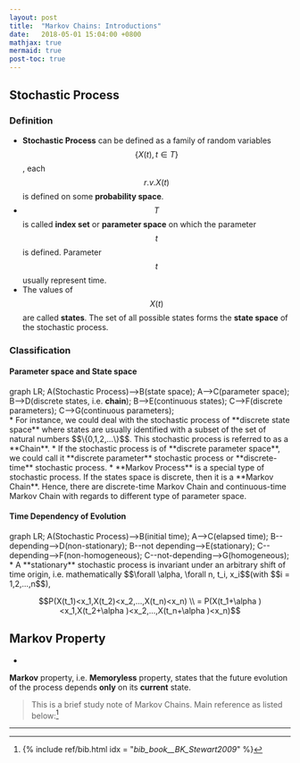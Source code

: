```yaml
---
layout: post
title:  "Markov Chains: Introductions"
date:   2018-05-01 15:04:00 +0800
mathjax: true
mermaid: true
post-toc: true
---
```

## Stochastic Process
### Definition
* **Stochastic Process** can be defined as a family of random variables
$$\{X(t), t\in T\}$$, each $$r.v. X(t)$$ is defined on some **probability space**.
* $$T$$ is called **index set** or **parameter space** on which the parameter
$$t$$ is defined. Parameter $$t$$ usually represent time.
* The values of $$X(t)$$ are called **states**. The set of all possible states
forms the **state space** of the stochastic process.

### Classification
#### Parameter space and State space
<div class="mermaid">
graph LR;
    A(Stochastic Process)-->B(state space);
    A-->C(parameter space);
    B-->D(discrete states, i.e. <b>chain</b>);
    B-->E(continuous states);
    C-->F(discrete parameters);
    C-->G(continuous parameters);
</div>
* For instance, we could deal with the stochastic process of **discrete state space**
where states are usually identified with a subset of the set of natural numbers
$$\{0,1,2,...\}$$. This stochastic process is referred to as a **Chain**.  
* If the stochastic process is of **discrete parameter space**, we could call it
**discrete parameter** stochastic process or **discrete-time** stochastic process.
* **Markov Process** is a special type of stochastic process. If the states space
is discrete, then it is a **Markov Chain**. Hence, there are discrete-time Markov
Chain and continuous-time Markov Chain with regards to different type of parameter
space.

#### Time Dependency of Evolution
<div class="mermaid">
graph LR;
    A(Stochastic Process)-->B(initial time);
    A-->C(elapsed time);
    B--depending-->D(non-stationary);
    B--not depending-->E(stationary);
    C--depending-->F(non-homogeneous);
    C--not-depending-->G(homogeneous);
</div>
* A **stationary** stochastic process is invariant under an arbitrary shift of
time origin, i.e. mathematically $$\forall \alpha, \forall n, t_i, x_i$$(with
$$i = 1,2,...,n$$),

$$P(X(t_1)<x_1,X(t_2)<x_2,...,X(t_n)<x_n) \\
= P(X(t_1+\alpha )<x_1,X(t_2+\alpha )<x_2,...,X(t_n+\alpha )<x_n)$$

## Markov Property
*
**Markov** property, i.e. **Memoryless** property, states that the future evolution of
the process depends **only** on its **current** state.





> This is a brief study note of Markov Chains. Main reference as listed below:[^1]

***
[^1]: {% include ref/bib.html idx = "_bib_book__BK_Stewart2009_" %}
